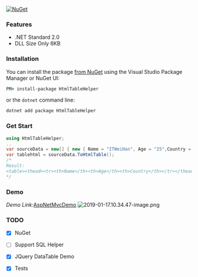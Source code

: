 [![NuGet](https://img.shields.io/nuget/v/HtmlTableHelper.svg)](https://www.nuget.org/packages/HtmlTableHelper)
<!--![](https://img.shields.io/nuget/dt/HtmlTableHelper.svg)-->
### Features
- .NET Standard 2.0
- DLL Size Only 6KB

### Installation

You can install the package [from NuGet](https://www.nuget.org/packages/HtmlTableHelper) using the Visual Studio Package Manager or NuGet UI:

```cmd
PM> install-package HtmlTableHelper
```

or the `dotnet` command line:

```cmd
dotnet add package HtmlTableHelper
```

### Get Start

```C#
using HtmlTableHelper;
..
var sourceData = new[] { new { Name = "ITWeiHan", Age = "25",Country = "Taiwan" } };
var tablehtml = sourceData.ToHtmlTable();
/*
Result:
<table><thead><tr><th>Name</th><th>Age</th><th>Country</th></tr></thead><tbody><tr><td>ITWeiHan</td><td>25</td><td>Taiwan</td></tr></tbody></table>
*/
```

### Demo
*Demo Link:*[AspNetMvcDemo](https://htmltablehelperdemo.azurewebsites.net/)
![2019-01-17.10.34.47-image.png](https://raw.githubusercontent.com/shps951023/ImageHosting/master/img/2019-01-17.10.34.47-image.png)

### TODO
- [X] NuGet
- [ ] Support SQL Helper
- [X] JQuery DataTable Demo
- [X] Tests
      